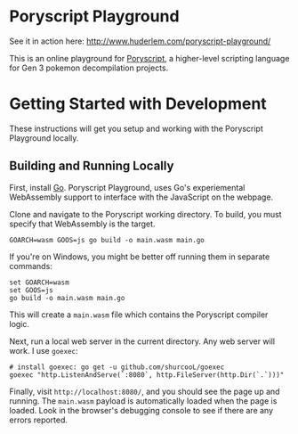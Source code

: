 # Poryscript Playground

See it in action here: http://www.huderlem.com/poryscript-playground/

This is an online playground for [Poryscript](https://github.com/huderlem/poryscript), a higher-level scripting language for Gen 3 pokemon decompilation projects.

# Getting Started with Development

These instructions will get you setup and working with the Poryscript Playground locally.

## Building and Running Locally

First, install [Go](http://golang.org).  Poryscript Playground, uses Go's experiemental WebAssembly support to interface with the JavaScript on the webpage.

Clone and navigate to the Poryscript working directory. To build, you must specify that WebAssembly is the target.
```
GOARCH=wasm GOOS=js go build -o main.wasm main.go
```
If you're on Windows, you might be better off running them in separate commands:
```
set GOARCH=wasm
set GOOS=js
go build -o main.wasm main.go
```

This will create a `main.wasm` file which contains the Poryscript compiler logic.

Next, run a local web server in the current directory. Any web server will work.  I use `goexec`:
```
# install goexec: go get -u github.com/shurcooL/goexec
goexec "http.ListenAndServe(`:8080`, http.FileServer(http.Dir(`.`)))"
```

Finally, visit `http://localhost:8080/`, and you should see the page up and running. The `main.wasm` payload is automatically loaded when the page is loaded. Look in the browser's debugging console to see if there are any errors reported.
